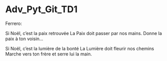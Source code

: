 # Adv_Pyt_Git_TD1
Ferrero:

Si Noël, c’est la paix retrouvée
La Paix doit passer par nos mains.
Donne la paix à ton voisin…

Si Noël, c’est la lumière de la bonté
La Lumière doit fleurir nos chemins
Marche vers ton frère et serre lui la main.